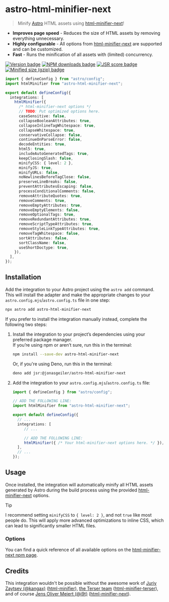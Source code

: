 # astro-html-minifier-next

> Minify [Astro][astro] HTML assets using [html-minifier-next][html-minifier-next]!

- **Improves page speed** - Reduces the size of HTML assets by removing everything unnecessary.
- **Highly configurable** - All options from [html-minifier-next][html-minifier-next] are supported and can be customized.
- **Fast** - Runs the minification of all assets with (limited) concurrency.

[![Version badge](https://img.shields.io/npm/v/astro-html-minifier-next?style=for-the-badge&label=Version&labelColor=2a2d35&color=f2ebf4)][latest-release]
[![NPM downloads badge](https://img.shields.io/npm/d18m/astro-html-minifier-next?style=for-the-badge&label=NPM%20Downloads&labelColor=2a2d35&color=e13fa0&cacheSeconds=86400)][package-on-npm]
[![JSR score badge](https://jsr.io/badges/@jonasgeiler/astro-html-minifier-next/score?style=for-the-badge&label=Score&logoColor=fff&labelColor=2a2d35&color=f2ebf4&cacheSeconds=86400)][package-on-jsr]
[![Minified size (gzip) badge](https://img.shields.io/bundlejs/size/astro-html-minifier-next?style=for-the-badge&labelColor=2a2d35&color=e13fa0&cacheSeconds=86400)][package-on-bundlejs]

```typescript
import { defineConfig } from "astro/config";
import htmlMinifier from "astro-html-minifier-next";

export default defineConfig({
  integrations: [
    htmlMinifier({
      /* html-minifier-next options */
      // TODO: Put optimized options here.
      caseSensitive: false,
      collapseBooleanAttributes: true,
      collapseInlineTagWhitespace: true,
      collapseWhitespace: true,
      conservativeCollapse: false,
      continueOnParseError: false,
      decodeEntities: true,
      html5: true,
      includeAutoGeneratedTags: true,
      keepClosingSlash: false,
      minifyCSS: { level: 2 },
      minifyJS: true,
      minifyURLs: false,
      noNewlinesBeforeTagClose: false,
      preserveLineBreaks: false,
      preventAttributesEscaping: false,
      processConditionalComments: false,
      removeAttributeQuotes: true,
      removeComments: true,
      removeEmptyAttributes: true,
      removeEmptyElements: false,
      removeOptionalTags: true,
      removeRedundantAttributes: true,
      removeScriptTypeAttributes: true,
      removeStyleLinkTypeAttributes: true,
      removeTagWhitespace: false,
      sortAttributes: false,
      sortClassName: false,
      useShortDoctype: true,
    }),
  ],
});
```

## Installation

Add the integration to your Astro project using the `astro add` command.  
This will install the adapter and make the appropriate changes to your
`astro.config.mjs`/`astro.config.ts` file in one step:
```bash
npx astro add astro-html-minifier-next
```
If you prefer to install the integration manually instead, complete the
following two steps:
1. Install the integration to your project’s dependencies using your preferred
   package manager.  
   If you’re using npm or aren’t sure, run this in the terminal:
   ```bash
   npm install --save-dev astro-html-minifier-next
   ```
   Or, if you're using Deno, run this in the terminal:
   ```bash
   deno add jsr:@jonasgeiler/astro-html-minifier-next
   ```
2. Add the integration to your `astro.config.mjs`/`astro.config.ts` file:
   ```typescript
   import { defineConfig } from "astro/config";
   
   // ADD THE FOLLOWING LINE:
   import htmlMinifier from "astro-html-minifier-next";

   export default defineConfig({
     // ...
     integrations: [
        // ...
   
        // ADD THE FOLLOWING LINE:
        htmlMinifier({ /* Your html-minifier-next options here. */ }),
     ],
     // ...
   });
   ```

## Usage

Once installed, the integration will automatically minify all HTML assets
generated by Astro during the build process using the provided
[html-minifier-next][html-minifier-next] options.

> [!TIP]
> I recommend setting `minifyCSS` to `{ level: 2 }`, and not `true` like
> most people do. This will apply more advanced optimizations to inline CSS,
> which can lead to significantly smaller HTML files.

### Options

You can find a quick reference of all available options on the
[html-minifier-next npm page][html-minifier-next-options].

## Credits

This integration wouldn't be possible without the awesome work of
[Juriy Zaytsev (@kangax)][@kangax] ([html-minifier][html-minifier]),
[the Terser team][@terser] ([html-minifier-terser][html-minifier-terser]), and
of course [Jens Oliver Meiert (@j9t)][@j9t] ([html-minifier-next][html-minifier-next]).

[astro]: https://astro.build/
[html-minifier-next]: https://www.npmjs.com/package/html-minifier-next
[html-minifier-next-options]: https://www.npmjs.com/package/html-minifier-next#user-content-options-quick-reference
[latest-release]: https://github.com/jonasgeiler/astro-html-minifier-next/releases/latest
[package-on-bundlejs]: https://bundlejs.com/?q=astro-html-minifier-next
[package-on-jsr]: https://jsr.io/@jonasgeiler/astro-html-minifier-next
[package-on-npm]: https://www.npmjs.com/package/astro-html-minifier-next
[@kangax]: https://github.com/kangax
[html-minifier]: https://github.com/kangax/html-minifier
[@terser]: https://github.com/terser
[html-minifier-terser]: https://github.com/terser/html-minifier-terser
[@j9t]: https://github.com/j9t
